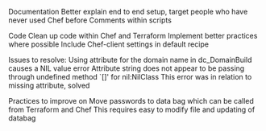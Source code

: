 Documentation
    Better explain end to end setup, target people who have never used Chef before
    Comments within scripts

Code
    Clean up code within Chef and Terraform
    Implement better practices where possible
    Include Chef-client settings in default recipe

Issues to resolve:
    Using attribute for the domain name in dc_DomainBuild causes a NIL value error
        Attribute string does not appear to be passing through undefined method `[]' for nil:NilClass
        This error was in relation to missing attribute, solved

Practices to improve on
    Move passwords to data bag which can be called from Terraform and Chef
    This requires easy to modify file and updating of databag


